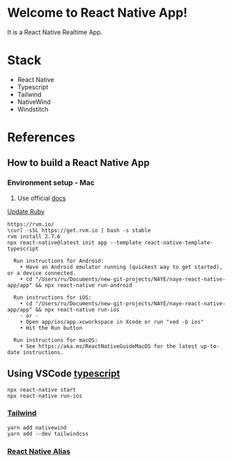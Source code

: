 # Welcome to React Native App!

It is a React Native Realtime App.

# Stack

- React Native
- Typescript
- Tailwind
- NativeWind
- Windstitch

# References

## How to build a React Native App

### Environment setup - Mac

1. Use official [docs](https://reactnative.dev/docs/environment-setup)

[Update Ruby](https://mac.install.guide/ruby/13.html)

```
https://rvm.io/
\curl -sSL https://get.rvm.io | bash -s stable
rvm install 2.7.6
npx react-native@latest init app --template react-native-template-typescript
```

```
  Run instructions for Android:
    • Have an Android emulator running (quickest way to get started), or a device connected.
    • cd "/Users/ru/Documents/new-git-projects/NAYE/naye-react-native-app/app" && npx react-native run-android

  Run instructions for iOS:
    • cd "/Users/ru/Documents/new-git-projects/NAYE/naye-react-native-app/app" && npx react-native run-ios
    - or -
    • Open app/ios/app.xcworkspace in Xcode or run "xed -b ios"
    • Hit the Run button

  Run instructions for macOS:
    • See https://aka.ms/ReactNativeGuideMacOS for the latest up-to-date instructions.

```

## Using VSCode [typescript](https://www.nativewind.dev/getting-started/typescript)

```
npx react-native start
npx react-native run-ios
```

### [Tailwind](https://www.nativewind.dev/quick-starts/react-native-cli)

```
yarn add nativewind
yarn add --dev tailwindcss
```

### [React Native Alias](https://www.reactnativeschool.com/how-to-setup-path-alias-in-a-react-native-typescript-app)
